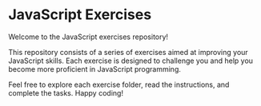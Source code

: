 # JavaScript Exercises

Welcome to the JavaScript exercises repository!

This repository consists of a series of exercises aimed at improving your JavaScript skills. Each exercise is designed to challenge you and help you become more proficient in JavaScript programming.

Feel free to explore each exercise folder, read the instructions, and complete the tasks. Happy coding!
